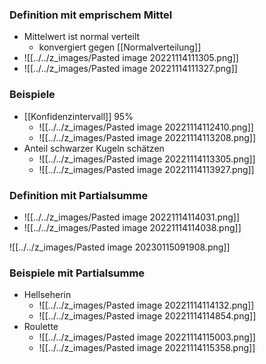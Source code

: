 ### Definition mit emprischem Mittel
 + Mittelwert ist normal verteilt
	 + konvergiert gegen [[Normalverteilung]]
 + ![[../../z_images/Pasted image 20221114111305.png]]
 + ![[../../z_images/Pasted image 20221114111327.png]]

### Beispiele
+ [[Konfidenzintervall]] 95%
	+ ![[../../z_images/Pasted image 20221114112410.png]]
	+ ![[../../z_images/Pasted image 20221114113208.png]]
+ Anteil schwarzer Kugeln schätzen
	+ ![[../../z_images/Pasted image 20221114113305.png]]
	+ ![[../../z_images/Pasted image 20221114113927.png]]

### Definition mit Partialsumme
+ ![[../../z_images/Pasted image 20221114114031.png]]
+ ![[../../z_images/Pasted image 20221114114038.png]]

![[../../z_images/Pasted image 20230115091908.png]]

### Beispiele mit Partialsumme
+ Hellseherin
	+ ![[../../z_images/Pasted image 20221114114132.png]]
	+  ![[../../z_images/Pasted image 20221114114854.png]]
+ Roulette
	+ ![[../../z_images/Pasted image 20221114115003.png]]
	+  ![[../../z_images/Pasted image 20221114115358.png]]